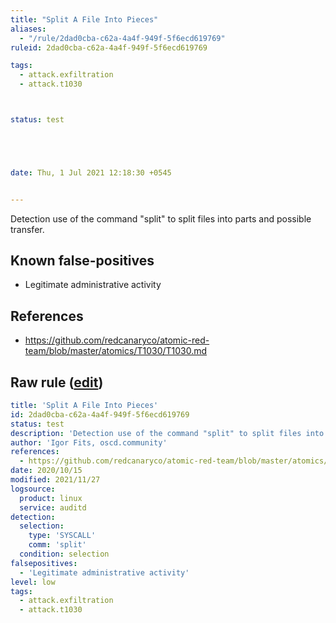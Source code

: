 ```yaml
---
title: "Split A File Into Pieces"
aliases:
  - "/rule/2dad0cba-c62a-4a4f-949f-5f6ecd619769"
ruleid: 2dad0cba-c62a-4a4f-949f-5f6ecd619769

tags:
  - attack.exfiltration
  - attack.t1030



status: test





date: Thu, 1 Jul 2021 12:18:30 +0545


---
```


Detection use of the command "split" to split files into parts and possible transfer.

<!--more-->


## Known false-positives

* Legitimate administrative activity



## References

* https://github.com/redcanaryco/atomic-red-team/blob/master/atomics/T1030/T1030.md


## Raw rule ([edit](https://github.com/SigmaHQ/sigma/edit/master/rules/linux/auditd/lnx_auditd_split_file_into_pieces.yml))
```yaml
title: 'Split A File Into Pieces'
id: 2dad0cba-c62a-4a4f-949f-5f6ecd619769
status: test
description: 'Detection use of the command "split" to split files into parts and possible transfer.'
author: 'Igor Fits, oscd.community'
references:
  - https://github.com/redcanaryco/atomic-red-team/blob/master/atomics/T1030/T1030.md
date: 2020/10/15
modified: 2021/11/27
logsource:
  product: linux
  service: auditd
detection:
  selection:
    type: 'SYSCALL'
    comm: 'split'
  condition: selection
falsepositives:
  - 'Legitimate administrative activity'
level: low
tags:
  - attack.exfiltration
  - attack.t1030

```
